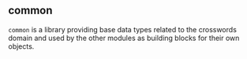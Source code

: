 ## common

`common` is a library providing base data types related to the crosswords domain and used by the
other modules as building blocks for their own objects.
